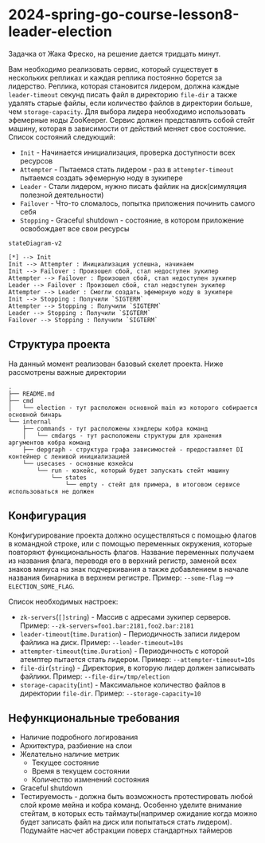 # 2024-spring-go-course-lesson8-leader-election

Задачка от Жака Фреско, на решение дается тридцать минут.

Вам необходимо реализовать сервис, который существует в нескольких репликах и каждая реплика постоянно борется за лидерство. Реплика, которая становится лидером, должна каждые `leader-timeout` секунд писать файл в директорию `file-dir` а также удалять старые файлы, если количество файлов в директории больше, чем `storage-capacity`. Для выбора лидера необходимо использовать эфемерные ноды ZooKeeper. Сервис должен представлять собой стейт машину, которая в зависимости от действий меняет свое состояние. Список состояний следующий:

- `Init` - Начинается инициализация, проверка доступности всех ресурсов
- `Attempter` - Пытаемся стать лидером - раз в `attempter-timeout` пытаемся создать эфемерную ноду в зукипере
- `Leader` - Стали лидером, нужно писать файлик на диск(симуляция полезной деятельности)
- `Failover` - Что-то сломалось, попытка приложения починить самого себя
- `Stopping` - Graceful shutdown - состояние, в котором приложение освобождает все свои ресурсы

```mermaid
stateDiagram-v2

[*] --> Init
Init --> Attempter : Инициализация успешна, начинаем
Init --> Failover : Произошел сбой, стал недоступен зукипер
Attempter --> Failover : Произошел сбой, стал недоступен зукипер
Leader --> Failover : Произошел сбой, стал недоступен зукипер
Attempter --> Leader : Смогли создать эфемерную ноду в зукипере
Init --> Stopping : Получили `SIGTERM`
Attempter --> Stopping : Получили `SIGTERM`
Leader --> Stopping : Получили `SIGTERM`
Failover --> Stopping : Получили `SIGTERM`
```

## Структура проекта

На данный момент реализован базовый скелет проекта. Ниже рассмотрены важные директории

```plain
.
├── README.md
├── cmd
│   └── election - тут расположен основной main из которого собирается основной бинарь
└── internal
    ├── commands - тут расположены хэндлеры кобра команд
    │   └── cmdargs - тут расположены структуры для хранения аргументов кобра команд
    ├── depgraph - структура графа зависимостей - предоставляет DI контейнер с ленивой инициализацией
    └── usecases - основные юзкейсы
        └── run - юзкейс, который будет запускать стейт машину 
            └── states
                └── empty - стейт для примера, в итоговом сервисе использоваться не должен
```

## Конфигурация

Конфигурирование проекта должно осуществляться с помощью флагов в командной строке, или с помощью переменных окружения, которые повторяют функциональность флагов. Название переменных получаем из названия флага, переводя его в верхний регистр, заменой всех знаков минуса на знак подчеркивания а также добавлением в начале названия бинарника в верхнем регистре. Пример: `--some-flag` --> `ELECTION_SOME_FLAG`.

Список необходимых настроек:

- `zk-servers`(`[]string`) - Массив с адресами зукипер серверов. Пример: `--zk-servers=foo1.bar:2181,foo2.bar:2181`
- `leader-timeout`(`time.Duration`) - Периодичность записи лидером файлика на диск. Пример: `--leader-timeout=10s`
- `attempter-timeout`(`time.Duration`) - Периодичность с которой атемптер пытается стать лидером. Пример: `--attempter-timeout=10s`
- `file-dir`(`string`) - Директория, в которую лидер должен записывать файлики. Пример: `--file-dir=/tmp/election`
- `storage-capacity`(`int`) - Максимальное количество файлов в директории `file-dir`. Пример: `--storage-capacity=10`

## Нефункциональные требования

- Наличие подробного логирования
- Архитектура, разбиение на слои
- Желательно наличие метрик
  - Текущее состояние
  - Время в текущем состоянии
  - Количество изменений состояния
- Graceful shutdown
- Тестируемость - должна быть возможность протестировать любой слой кроме мейна и кобра команд. Особенно уделите внимание стейтам, в которых есть таймауты(например ожидание когда можно будет записать файл на диск или попытаться стать лидером). Подумайте насчет абстракции поверх стандартных таймеров

